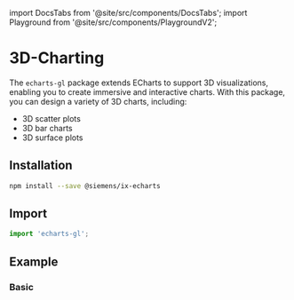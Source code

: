 import DocsTabs from '@site/src/components/DocsTabs';
import Playground from '@site/src/components/PlaygroundV2';

# 3D-Charting

The `echarts-gl` package extends ECharts to support 3D visualizations, enabling you to create immersive and interactive charts.
With this package, you can design a variety of 3D charts, including:

- 3D scatter plots
- 3D bar charts
- 3D surface plots

## Installation

```sh
npm install --save @siemens/ix-echarts
```

## Import

```typescript
import 'echarts-gl';
```

## Example

### Basic

<Playground
height="40rem"
name="echarts-special-3d"
noMargin
examplesByName>
</Playground>
